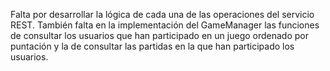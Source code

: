Falta por desarrollar la lógica de cada una de las operaciones del servicio REST.
También falta en la implementación del GameManager las funciones de consultar los usuarios que han participado en un juego ordenado por puntación y la de consultar las partidas en la que han participado los usuarios.